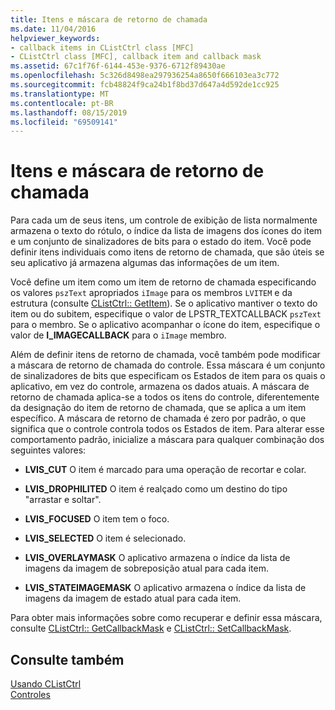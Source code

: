 ```yaml
---
title: Itens e máscara de retorno de chamada
ms.date: 11/04/2016
helpviewer_keywords:
- callback items in CListCtrl class [MFC]
- CListCtrl class [MFC], callback item and callback mask
ms.assetid: 67c1f76f-6144-453e-9376-6712f89430ae
ms.openlocfilehash: 5c326d8498ea297936254a8650f666103ea3c772
ms.sourcegitcommit: fcb48824f9ca24b1f8bd37d647a4d592de1cc925
ms.translationtype: MT
ms.contentlocale: pt-BR
ms.lasthandoff: 08/15/2019
ms.locfileid: "69509141"
---
```

# <a name="callback-items-and-the-callback-mask"></a>Itens e máscara de retorno de chamada

Para cada um de seus itens, um controle de exibição de lista normalmente armazena o texto do rótulo, o índice da lista de imagens dos ícones do item e um conjunto de sinalizadores de bits para o estado do item. Você pode definir itens individuais como itens de retorno de chamada, que são úteis se seu aplicativo já armazena algumas das informações de um item.

Você define um item como um item de retorno de chamada especificando os valores `pszText` apropriados `iImage` para os membros `LVITEM` e da estrutura (consulte [CListCtrl:: GetItem](../mfc/reference/clistctrl-class.md#getitem)). Se o aplicativo mantiver o texto do item ou do subitem, especifique o valor de LPSTR_TEXTCALLBACK `pszText` para o membro. Se o aplicativo acompanhar o ícone do item, especifique o valor de **I_IMAGECALLBACK** para o `iImage` membro.

Além de definir itens de retorno de chamada, você também pode modificar a máscara de retorno de chamada do controle. Essa máscara é um conjunto de sinalizadores de bits que especificam os Estados de item para os quais o aplicativo, em vez do controle, armazena os dados atuais. A máscara de retorno de chamada aplica-se a todos os itens do controle, diferentemente da designação do item de retorno de chamada, que se aplica a um item específico. A máscara de retorno de chamada é zero por padrão, o que significa que o controle controla todos os Estados de item. Para alterar esse comportamento padrão, inicialize a máscara para qualquer combinação dos seguintes valores:

- **LVIS_CUT** O item é marcado para uma operação de recortar e colar.

- **LVIS_DROPHILITED** O item é realçado como um destino do tipo "arrastar e soltar".

- **LVIS_FOCUSED** O item tem o foco.

- **LVIS_SELECTED** O item é selecionado.

- **LVIS_OVERLAYMASK** O aplicativo armazena o índice da lista de imagens da imagem de sobreposição atual para cada item.

- **LVIS_STATEIMAGEMASK** O aplicativo armazena o índice da lista de imagens da imagem de estado atual para cada item.

Para obter mais informações sobre como recuperar e definir essa máscara, consulte [CListCtrl:: GetCallbackMask](../mfc/reference/clistctrl-class.md#getcallbackmask) e [CListCtrl:: SetCallbackMask](../mfc/reference/clistctrl-class.md#setcallbackmask).

## <a name="see-also"></a>Consulte também

[Usando CListCtrl](../mfc/using-clistctrl.md)<br/>
[Controles](../mfc/controls-mfc.md)

